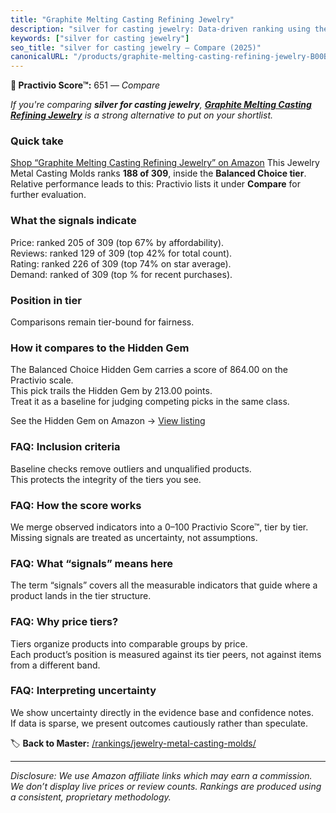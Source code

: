 ```yaml
---
title: "Graphite Melting Casting Refining Jewelry"
description: "silver for casting jewelry: Data-driven ranking using the Practivio Score™. Positioned by quality, value, demand, findability, momentum."
keywords: ["silver for casting jewelry"]
seo_title: "silver for casting jewelry — Compare (2025)"
canonicalURL: "/products/graphite-melting-casting-refining-jewelry-B00BU50F4U/"
---
```


**🛒 Practivio Score™:** 651 — _Compare_


*If you're comparing **silver for casting jewelry**, **[Graphite Melting Casting Refining Jewelry](https://www.amazon.com/dp/B00BU50F4U?tag=practivio-20)** is a strong alternative to put on your shortlist.*
### Quick take
[Shop “Graphite Melting Casting Refining Jewelry” on Amazon](https://www.amazon.com/dp/B00BU50F4U?tag=practivio-20)
This Jewelry Metal Casting Molds ranks **188 of 309**, inside the **Balanced Choice tier**.  
Relative performance leads to this: Practivio lists it under **Compare** for further evaluation.

### What the signals indicate
Price: ranked 205 of 309 (top 67% by affordability).  
Reviews: ranked 129 of 309 (top 42% for total count).  
Rating: ranked 226 of 309 (top 74% on star average).  
Demand: ranked  of 309 (top % for recent purchases).

### Position in tier
Comparisons remain tier-bound for fairness.

### How it compares to the Hidden Gem
The Balanced Choice Hidden Gem carries a score of 864.00 on the Practivio scale.  
This pick trails the Hidden Gem by 213.00 points.  
Treat it as a baseline for judging competing picks in the same class.  

See the Hidden Gem on Amazon → [View listing](https://www.amazon.com/dp/B08YRPCC6J?tag=practivio-20)

### FAQ: Inclusion criteria
Baseline checks remove outliers and unqualified products.  
This protects the integrity of the tiers you see.

### FAQ: How the score works
We merge observed indicators into a 0–100 Practivio Score™, tier by tier.  
Missing signals are treated as uncertainty, not assumptions.

### FAQ: What “signals” means here
The term “signals” covers all the measurable indicators that guide where a product lands in the tier structure.

### FAQ: Why price tiers?
Tiers organize products into comparable groups by price.  
Each product’s position is measured against its tier peers, not against items from a different band.

### FAQ: Interpreting uncertainty
We show uncertainty directly in the evidence base and confidence notes.  
If data is sparse, we present outcomes cautiously rather than speculate.

<!-- Missing template for Compare/CompareWithinPriceClass -->


🏷️ **Back to Master:** [/rankings/jewelry-metal-casting-molds/](/rankings/jewelry-metal-casting-molds/)

---
_Disclosure: We use Amazon affiliate links which may earn a commission. We don’t display live prices or review counts. Rankings are produced using a consistent, proprietary methodology._
